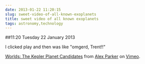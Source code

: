 ```yaml
---
date: 2013-01-22 11:20:15
slug: sweet-video-of-all-known-exoplanets
title: sweet video of all known exoplanets
tags: astronomy,technology
---
```


##11:20 Tuesday 22 January 2013

I clicked play and then was like "omgerd, Trent!!"





[Worlds: The Kepler Planet Candidates](http://vimeo.com/47408739) from [Alex Parker](http://vimeo.com/alexhp) on [Vimeo](http://vimeo.com).
